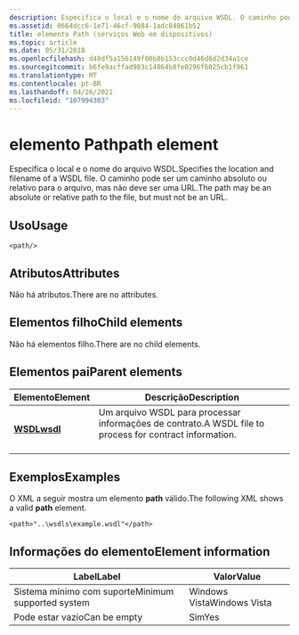```yaml
---
description: Especifica o local e o nome do arquivo WSDL. O caminho pode ser um caminho absoluto ou relativo para o arquivo, mas não deve ser uma URL.
ms.assetid: 0664dcc6-1e71-46cf-9084-1adc84861b52
title: elemento Path (serviços Web em dispositivos)
ms.topic: article
ms.date: 05/31/2018
ms.openlocfilehash: d48df5a156149f00b8b153ccc0d46d6d2d34a1ce
ms.sourcegitcommit: b6fe9acffad983c14864b8fe0296f6025cb1f961
ms.translationtype: MT
ms.contentlocale: pt-BR
ms.lasthandoff: 04/26/2021
ms.locfileid: "107994303"
---
```

# <a name="path-element"></a><span data-ttu-id="b1579-104">elemento Path</span><span class="sxs-lookup"><span data-stu-id="b1579-104">path element</span></span>

<span data-ttu-id="b1579-105">Especifica o local e o nome do arquivo WSDL.</span><span class="sxs-lookup"><span data-stu-id="b1579-105">Specifies the location and filename of a WSDL file.</span></span> <span data-ttu-id="b1579-106">O caminho pode ser um caminho absoluto ou relativo para o arquivo, mas não deve ser uma URL.</span><span class="sxs-lookup"><span data-stu-id="b1579-106">The path may be an absolute or relative path to the file, but must not be an URL.</span></span>

## <a name="usage"></a><span data-ttu-id="b1579-107">Uso</span><span class="sxs-lookup"><span data-stu-id="b1579-107">Usage</span></span>

``` syntax
<path/>
```

## <a name="attributes"></a><span data-ttu-id="b1579-108">Atributos</span><span class="sxs-lookup"><span data-stu-id="b1579-108">Attributes</span></span>

<span data-ttu-id="b1579-109">Não há atributos.</span><span class="sxs-lookup"><span data-stu-id="b1579-109">There are no attributes.</span></span>

## <a name="child-elements"></a><span data-ttu-id="b1579-110">Elementos filho</span><span class="sxs-lookup"><span data-stu-id="b1579-110">Child elements</span></span>

<span data-ttu-id="b1579-111">Não há elementos filho.</span><span class="sxs-lookup"><span data-stu-id="b1579-111">There are no child elements.</span></span>

## <a name="parent-elements"></a><span data-ttu-id="b1579-112">Elementos pai</span><span class="sxs-lookup"><span data-stu-id="b1579-112">Parent elements</span></span>



| <span data-ttu-id="b1579-113">Elemento</span><span class="sxs-lookup"><span data-stu-id="b1579-113">Element</span></span>                         | <span data-ttu-id="b1579-114">Descrição</span><span class="sxs-lookup"><span data-stu-id="b1579-114">Description</span></span>                                                             |
|---------------------------------|-------------------------------------------------------------------------|
| [<span data-ttu-id="b1579-115">**WSDL**</span><span class="sxs-lookup"><span data-stu-id="b1579-115">**wsdl**</span></span>](wsdl.md)<br/> | <span data-ttu-id="b1579-116">Um arquivo WSDL para processar informações de contrato.</span><span class="sxs-lookup"><span data-stu-id="b1579-116">A WSDL file to process for contract information.</span></span><br/> <br/> |



## <a name="examples"></a><span data-ttu-id="b1579-117">Exemplos</span><span class="sxs-lookup"><span data-stu-id="b1579-117">Examples</span></span>

<span data-ttu-id="b1579-118">O XML a seguir mostra um elemento **path** válido.</span><span class="sxs-lookup"><span data-stu-id="b1579-118">The following XML shows a valid **path** element.</span></span>

``` syntax
<path>"..\wsdls\example.wsdl"</path>
```

## <a name="element-information"></a><span data-ttu-id="b1579-119">Informações do elemento</span><span class="sxs-lookup"><span data-stu-id="b1579-119">Element information</span></span>



| <span data-ttu-id="b1579-120">Label</span><span class="sxs-lookup"><span data-stu-id="b1579-120">Label</span></span> | <span data-ttu-id="b1579-121">Valor</span><span class="sxs-lookup"><span data-stu-id="b1579-121">Value</span></span> |
|-------------------------------------|---------------|
| <span data-ttu-id="b1579-122">Sistema mínimo com suporte</span><span class="sxs-lookup"><span data-stu-id="b1579-122">Minimum supported system</span></span><br/> | <span data-ttu-id="b1579-123">Windows Vista</span><span class="sxs-lookup"><span data-stu-id="b1579-123">Windows Vista</span></span> |
| <span data-ttu-id="b1579-124">Pode estar vazio</span><span class="sxs-lookup"><span data-stu-id="b1579-124">Can be empty</span></span>                        | <span data-ttu-id="b1579-125">Sim</span><span class="sxs-lookup"><span data-stu-id="b1579-125">Yes</span></span>           |



 

 




